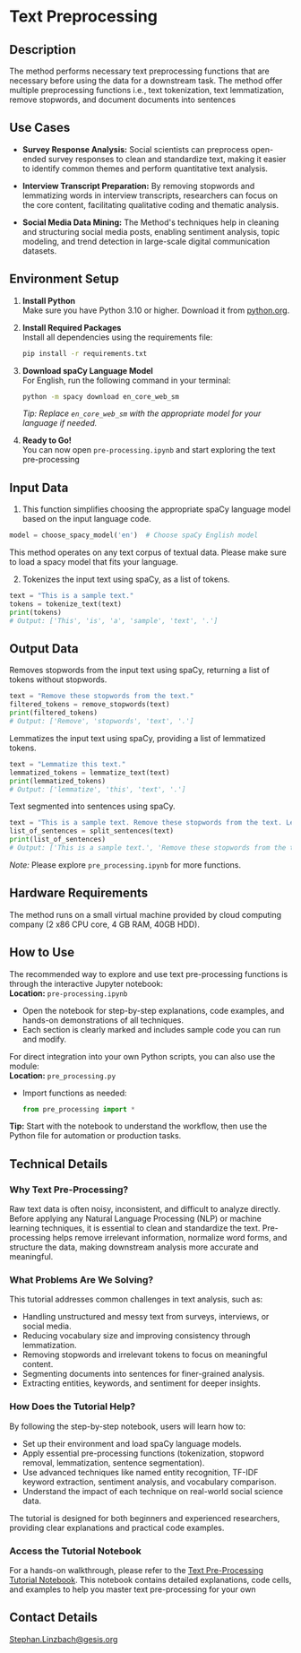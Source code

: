 # Text Preprocessing

## Description
The method performs necessary text preprocessing functions that are necessary before using the data for a downstream task. The method offer multiple preprocessing functions i.e., text tokenization, text lemmatization, remove stopwords, and document documents into sentences 

## Use Cases

- **Survey Response Analysis:** Social scientists can preprocess open-ended survey responses to clean and standardize text, making it easier to identify common themes and perform quantitative text analysis.

- **Interview Transcript Preparation:** By removing stopwords and lemmatizing words in interview transcripts, researchers can focus on the core content, facilitating qualitative coding and thematic analysis.

- **Social Media Data Mining:** The Method's techniques help in cleaning and structuring social media posts, enabling sentiment analysis, topic modeling, and trend detection in large-scale digital communication datasets.


## Environment Setup

1. **Install Python**  
   Make sure you have Python 3.10 or higher. Download it from [python.org](https://www.python.org/downloads/).

2. **Install Required Packages**  
   Install all dependencies using the requirements file:
   ```bash
   pip install -r requirements.txt
   ```

3. **Download spaCy Language Model**  
   For English, run the following command in your terminal:
   ```bash
   python -m spacy download en_core_web_sm
   ```
   *Tip: Replace `en_core_web_sm` with the appropriate model for your language if needed.*

4. **Ready to Go!**  
   You can now open `pre-processing.ipynb` and start exploring the text pre-processing

## Input Data

1. This function simplifies choosing the appropriate spaCy language model based on the input language code.

```python
model = choose_spacy_model('en')  # Choose spaCy English model
```

This method operates on any text corpus of textual data. Please make sure to load a spacy model that fits your language.

2. Tokenizes the input text using spaCy, as a list of tokens.

```python
text = "This is a sample text."
tokens = tokenize_text(text)
print(tokens)
# Output: ['This', 'is', 'a', 'sample', 'text', '.']
```
## Output Data
Removes stopwords from the input text using spaCy, returning a list of tokens without stopwords.

```python
text = "Remove these stopwords from the text."
filtered_tokens = remove_stopwords(text)
print(filtered_tokens)
# Output: ['Remove', 'stopwords', 'text', '.']
```

Lemmatizes the input text using spaCy, providing a list of lemmatized tokens.

```python
text = "Lemmatize this text."
lemmatized_tokens = lemmatize_text(text)
print(lemmatized_tokens)
# Output: ['lemmatize', 'this', 'text', '.']
```

Text segmented into sentences using spaCy.

```python
text = "This is a sample text. Remove these stopwords from the text. Lemmatize this text."
list_of_sentences = split_sentences(text)
print(list_of_sentences)
# Output: ['This is a sample text.', 'Remove these stopwords from the text.', 'Lemmatize this text.']
```

*Note:* Please explore ```pre_processing.ipynb``` for more functions.

## Hardware Requirements
The method runs on a small virtual machine provided by cloud computing company (2 x86 CPU core, 4 GB RAM, 40GB HDD).

## How to Use

The recommended way to explore and use text pre-processing functions is through the interactive Jupyter notebook:  
**Location:** `pre-processing.ipynb`

- Open the notebook for step-by-step explanations, code examples, and hands-on demonstrations of all techniques.
- Each section is clearly marked and includes sample code you can run and modify.

For direct integration into your own Python scripts, you can also use the module:  
**Location:** `pre_processing.py`

- Import functions as needed:  
  ```python
  from pre_processing import *
  ```

**Tip:** Start with the notebook to understand the workflow, then use the Python file for automation or production tasks.

## Technical Details

### Why Text Pre-Processing?

Raw text data is often noisy, inconsistent, and difficult to analyze directly. Before applying any Natural Language Processing (NLP) or machine learning techniques, it is essential to clean and standardize the text. Pre-processing helps remove irrelevant information, normalize word forms, and structure the data, making downstream analysis more accurate and meaningful.

### What Problems Are We Solving?

This tutorial addresses common challenges in text analysis, such as:
- Handling unstructured and messy text from surveys, interviews, or social media.
- Reducing vocabulary size and improving consistency through lemmatization.
- Removing stopwords and irrelevant tokens to focus on meaningful content.
- Segmenting documents into sentences for finer-grained analysis.
- Extracting entities, keywords, and sentiment for deeper insights.

### How Does the Tutorial Help?

By following the step-by-step notebook, users will learn how to:
- Set up their environment and load spaCy language models.
- Apply essential pre-processing functions (tokenization, stopword removal, lemmatization, sentence segmentation).
- Use advanced techniques like named entity recognition, TF-IDF keyword extraction, sentiment analysis, and vocabulary comparison.
- Understand the impact of each technique on real-world social science data.

The tutorial is designed for both beginners and experienced researchers, providing clear explanations and practical code examples.

### Access the Tutorial Notebook

For a hands-on walkthrough, please refer to the [Text Pre-Processing Tutorial Notebook](pre-processing.ipynb). This notebook contains detailed explanations, code cells, and examples to help you master text pre-processing for your own

## Contact Details
[Stephan.Linzbach@gesis.org](mailto:Stephan.Linzbach@gesis.org)
